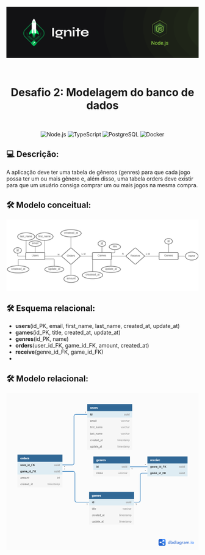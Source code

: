 <p align="center">
  <img src=".github/capa-ignite-nodejs.png" alt="Ignite Node.js">
</p>

<br>

<h1 align="center">
  Desafio 2: Modelagem do banco de dados
</h1>

<br>

<p align="center">
  <img src="https://img.shields.io/badge/Node.js-339933?style=for-the-badge&logo=nodedotjs&logoColor=white" alt="Node.js">
  <img src="https://img.shields.io/badge/TypeScript-007ACC?style=for-the-badge&logo=typescript&logoColor=white" alt="TypeScript">
  <img src="https://img.shields.io/badge/PostgreSQL-316192?style=for-the-badge&logo=postgresql&logoColor=white" alt="PostgreSQL">
  <img src="https://img.shields.io/badge/Docker-2CA5E0?style=for-the-badge&logo=docker&logoColor=white" alt="Docker">
</p>

## :computer: Descrição:
A aplicação deve ter uma tabela de gêneros (genres) para que cada jogo possa ter um ou mais gênero e, além disso, uma tabela orders deve existir para que um usuário consiga comprar um ou mais jogos na mesma compra.

## :hammer_and_wrench: Modelo conceitual:
<p align="center">
  <img src=".github/modelo-conceitual.png" alt="Ignite Node.js">
</p>

## :hammer_and_wrench: Esquema relacional:
- **users**(id_PK, email, first_name, last_name, created_at, update_at)
- **games**(id_PK, title, created_at, update_at)
- **genres**(id_PK, name)
- **orders**(user_id_FK, game_id_FK, amount, created_at)
- **receive**(genre_id_FK, game_id_FK) 
- 
## :hammer_and_wrench: Modelo relacional:
<p align="center">
  <img src=".github/modelo-relacional.png" alt="Ignite Node.js">
</p>
